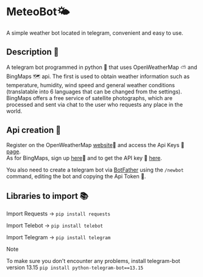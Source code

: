 # MeteoBot🌤
A simple weather bot located in telegram, convenient and easy to use.

## Description 📃

A telegram bot programmed in python 🐍 that uses OpenWeatherMap ⛅ and BingMaps 🗺️ api.  The first is used to obtain weather information such as temperature, humidity, wind speed and general weather conditions (translatable into 6 languages that can be changed from the settings).  BingMaps offers a free service of satellite photographs, which are processed and sent via chat to the user who requests any place in the world.

## Api creation 🔑

Register on the OpenWeatherMap [website](https://home.openweathermap.org/users/sign_in)👤 and access the Api Keys 🔑 [page](https://home.openweathermap.org/api_keys).  
As for BingMaps, sign up [here](https://www.bingmapsportal.com/)👤 and to get the API key 🔑 [here](https://www.bingmapsportal.com/Application).

You also need to create a telegram bot via [BotFather](https://t.me/BotFather) using the `/newbot` command, editing the bot and copying the Api Token 🔑.


## Libraries to import 📚

Import Requests -> 
`pip install requests`

Import Telebot -> 
`pip install telebot`

Import Telegram -> 
`pip install telegram`


> [!NOTE]
> To make sure you don't encounter any problems, install telegram-bot version 13.15 `pip install python-telegram-bot==13.15`